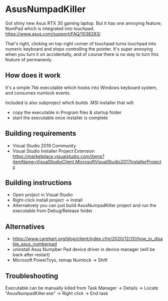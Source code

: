 # AsusNumpadKiller

Got shiny new Asus RTX 30 gaming laptop. But it has one annoying feature; NumPad which is integrated
into touchpad. https://www.asus.com/support/FAQ/1038283/

That's right, clicking on top-right corner of touchpad turns touchpad into numeric keyboard and stops controlling the pointer. 
It's super annoying when you turn it on accidentally, and of course there is no way to turn this feature of permanenly.

## How does it work
It's a simple 7kb executable which hooks into Windows keyboard system, and consumes numlock events.

Included is also subproject which builds .MSI installer that will:
- copy the executable in Program files & startup folder
- start the executable once installer is complete

## Building requirements 
- Visual Studio 2019 Community
- Visual Studio Installer Project Extension https://marketplace.visualstudio.com/items?itemName=VisualStudioClient.MicrosoftVisualStudio2017InstallerProjects

## Building instructions
- Open project in Visual Studio
- Right-click install project -> Install
- Alternatively you can just build AsusNumpadKiller project and run the executable from Debug/Release folder

## Alternatives
- https://www.carehart.org/blog/client/index.cfm/2020/12/20/how_to_disable_asus_numberpad
- uninstall Asus Numpber Pad device driver in device manager (will be back after restart)
- Microsoft PowerToys, remap Numlock -> Shift

## Troubleshooting
Executable can be manually killed from Task Manager -> Details -> Locate "AsusNumpadKiller.exe" -> Right click -> End task
